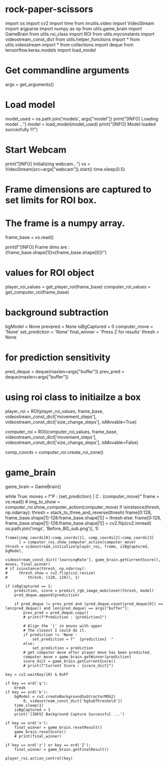 # rock-paper-scissors
import os
import cv2
import time
from imutils.video import VideoStream
import argparse
import numpy as np
from utils.game_brain import GameBrain
from utils.roi_class import ROI
from utils.myconstants import videostream_const_dict
from utils.helper_functions import *
from utils.videostream import *
from collections import deque
from tensorflow.keras.models import load_model

# Get commandline arguments
args = get_arguments()
# Load model
model_used = os.path.join('models', args["model"])
print("[INFO] Loading model ...")
model = load_model(model_used)
print("[INFO] Model loaded succesfully !!!")
# Start Webcam
print("[INFO] Initializing webcam...")
vs = VideoStream(src=args["webcam"]).start()
time.sleep(0.5)
# Frame dimensions are captured to set limits for ROI box.
# The frame is a numpy array.
frame_base = vs.read()

print(f"[INFO] Frame dims are : {frame_base.shape[1]}x{frame_base.shape[0]}")

# values for ROI object

player_roi_values = get_player_roi(frame_base)
computer_roi_values = get_computer_roi(frame_base)

# background subtraction
bgModel = None
prevpred = None
isBgCaptured = 0
computer_move = 'None'
set_prediction = 'None'
final_winner = 'Press Z for results'
thresh = None

# for prediction sensitivity
pred_deque = deque(maxlen=args["buffer"])
prev_pred = deque(maxlen=args["buffer"])

# using roi class to initiailze a box
player_roi = ROI(player_roi_values, frame_base,
                 videostream_const_dict['movement_steps'], videostream_const_dict['size_change_steps'], isMovable=True)

computer_roi = ROI(computer_roi_values, frame_base,
                   videostream_const_dict['movement_steps'], videostream_const_dict['size_change_steps'], isMovable=False)

comp_coords = computer_roi.create_roi_zone()
# game_brain
game_brain = GameBrain()

while True:
    moves = f"P : {set_prediction} | C : {computer_move}"
    frame = vs.read()
    # img_to_show = computer_roi.show_computer_action(computer_move)
    if isinstance(thresh, np.ndarray):
        thresh = stack_to_three_and_reverse(thresh)
        frame[0:128, frame_base.shape[1]-128:frame_base.shape[1]] = thresh
    else:
        frame[0:128, frame_base.shape[1]-128:frame_base.shape[1]] = cv2.flip(cv2.imread(
            os.path.join('imgs', 'Before_BG_sub.png')), 1)

    frame[comp_coords[0]:comp_coords[1], comp_coords[2]:comp_coords[3]
          ] = computer_roi.show_computer_action(computer_move)
    thresh = videostream_initialize(player_roi, frame, isBgCaptured, bgModel,
                                    videostream_const_dict['learningRate'], game_brain.getCurrentScore(), moves, final_winner)
    # if isinstance(thresh, np.ndarray):
    #     thresh_show = cv2.flip(cv2.resize(
    #         thresh, (128, 128)), 1)

    if isBgCaptured == 1:
        prediction, score = predict_rgb_image_mobilenet(thresh, model)
        pred_deque.append(prediction)

        if pred_deque != prev_pred and (pred_deque.count(pred_deque[0]) == len(pred_deque)) and len(pred_deque) == args["buffer"]:
            prev_pred = pred_deque.copy()
            # print(f"Prediction : {prediction}")

            # Align the '|' in moves with upper
            # The closest I could do it.
            if prediction != 'None':
                set_prediction = f"  {prediction}  "
            else:
                set_prediction = prediction
            # get computer move after player move has been predicted.
            computer_move = game_brain.getWinner(prediction)
            score_dict = game_brain.getCurrentScore()
            # print(f"Current Score : {score_dict}")

    key = cv2.waitKey(10) & 0xFF

    if key == ord('q'):
        break
    if key == ord('b'):
        bgModel = cv2.createBackgroundSubtractorMOG2(
            0, videostream_const_dict['bgSubThreshold'])
        time.sleep(1)
        isBgCaptured = 1
        print('[INFO] Background Capture Successful ...')

    if key == ord('x'):
        final_winner = game_brain.resetResult()
        game_brain.resetScore()
        # print(final_winner)

    if key == ord('z') or key == ord('Z'):
        final_winner = game_brain.getFinalResult()

    player_roi.action_control(key)
